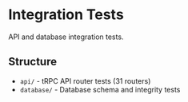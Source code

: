 # Integration Tests

API and database integration tests.

## Structure

- `api/` - tRPC API router tests (31 routers)
- `database/` - Database schema and integrity tests
